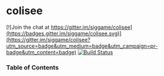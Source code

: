# colisee
[![Join the chat at https://gitter.im/siggame/colisee](https://badges.gitter.im/siggame/colisee.svg)](https://gitter.im/siggame/colisee?utm_source=badge&utm_medium=badge&utm_campaign=pr-badge&utm_content=badge) [![Build Status](https://travis-ci.org/siggame/colisee.svg?branch=master)](https://travis-ci.org/siggame/colisee) 

### Table of Contents
